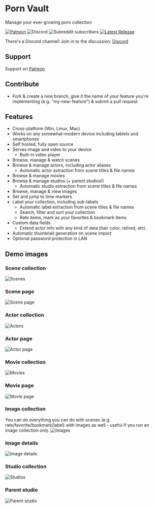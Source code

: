 # Porn Vault

Manage your ever-growing porn collection

[![Patreon](https://img.shields.io/badge/patreon-donate-orange.svg)](https://www.patreon.com/pornvault)
![Discord](https://img.shields.io/discord/652499331265331245)
![Subreddit subscribers](https://img.shields.io/reddit/subreddit-subscribers/porn_vault?style=social)
[![Latest Release](https://gitlab.com/porn-vault/porn-vault/-/badges/release.svg)](https://gitlab.com/porn-vault/porn-vault/-/releases)

There's a Discord channel! Join in to the discussion: [Discord](https://discord.gg/QfeHYtKGEa)

## Support

Support on [Patreon](https://www.patreon.com/pornvault)

## Contribute

- Fork & create a new branch, give it the name of your feature you're implementing (e.g. "my-new-feature") & submit a pull request

## Features

- Cross-platform (Win, Linux, Mac)
- Works on any somewhat-modern device including tablets and smartphones
- Self hosted, fully open source
- Serves image and video to your device
  - Built-in video player
- Browse, manage & watch scenes
- Browse & manage actors, including actor aliases
  - Automatic actor extraction from scene titles & file names
- Browse & manage movies
- Browse & manage studios (+ parent studios!)
  - Automatic studio extraction from scene titles & file names
- Browse, manage & view images
- Set and jump to time markers
- Label your collection, including sub-labels
  - Automatic label extraction from scene titles & file names
  - Search, filter and sort your collection
  - Rate items, mark as your favorites & bookmark items
- Custom data fields
  - Extend actor info with any kind of data (hair color, retired, etc)
- Automatic thumbnail generation on scene import
- Optional password protection in LAN

## Demo images

### Scene collection

![Scenes](https://gitlab.com/porn-vault/porn-vault/-/raw/dev/doc/img/scene_collection.jpg)

### Scene page

![Scene page](https://gitlab.com/porn-vault/porn-vault/-/raw/dev/doc/img/scene_details.jpg)

### Actor collection

![Actors](https://gitlab.com/porn-vault/porn-vault/-/raw/dev/doc/img/actor_collection.jpg)

### Actor page

![Actor page](https://gitlab.com/porn-vault/porn-vault/-/raw/dev/doc/img/actor_details.jpg)

### Movie collection

![Movies](https://gitlab.com/porn-vault/porn-vault/-/raw/dev/doc/img/movie_collection.jpg)

### Movie page

![Movie page](https://gitlab.com/porn-vault/porn-vault/-/raw/dev/doc/img/movie_details.jpg)

### Image collection

You can do everything you can do with scenes (e.g. rate/favorite/bookmark/label) with images as well - useful if you run an image collection only.
![Images](https://gitlab.com/porn-vault/porn-vault/-/raw/dev/doc/img/image_collection.jpg)

### Image details

![Image details](https://gitlab.com/porn-vault/porn-vault/-/raw/dev/doc/img/image_details.jpg)

### Studio collection

![Studios](https://gitlab.com/porn-vault/porn-vault/-/raw/dev/doc/img/studio_collection.jpg)

### Parent studio

![Parent studio](https://gitlab.com/porn-vault/porn-vault/-/raw/dev/doc/img/parent_studio.jpg)
